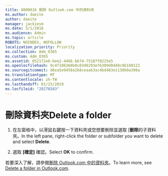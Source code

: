 ```yaml
---
title: 8000016 刪除 Outlook.com 中的資料夾
ms.author: daeite
author: daeite
manager: jackiesm
ms.date: 5/1/2018
ms.audience: Admin
ms.topic: article
ROBOTS: NOINDEX, NOFOLLOW
localization_priority: Priority
ms.collection: Adm_O365
ms.custom: Adm_O365
ms.assetid: 052172e6-bee2-4466-b674-75187f0225e5
ms.openlocfilehash: 9c4f106360b8c0348293ef6309d0d48c9b188122
ms.sourcegitcommit: d6ea5e9458a2b8ceaab3ac4bd483e1130b9a398a
ms.translationtype: MT
ms.contentlocale: zh-TW
ms.lasthandoff: 01/15/2019
ms.locfileid: "28278583"
---
```

# <a name="delete-a-folder"></a><span data-ttu-id="19ff8-102">刪除資料夾</span><span class="sxs-lookup"><span data-stu-id="19ff8-102">Delete a folder</span></span>

1. <span data-ttu-id="19ff8-103">在左窗格中，以滑鼠右鍵按一下資料夾或您想要刪除並選取 [**刪除**的子資料夾。</span><span class="sxs-lookup"><span data-stu-id="19ff8-103">In the left pane, right-click the folder or subfolder you want to delete and select **Delete**.</span></span> 
    
2. <span data-ttu-id="19ff8-104">選取 **[確定]** 確認。</span><span class="sxs-lookup"><span data-stu-id="19ff8-104">Select **OK** to confirm.</span></span> 
    
<span data-ttu-id="19ff8-105">若要深入了解，請參閱[刪除 Outlook.com 中的資料夾](https://go.microsoft.com/fwlink/p/?linkid=873134)。</span><span class="sxs-lookup"><span data-stu-id="19ff8-105">To learn more, see [Delete a folder in Outlook.com](https://go.microsoft.com/fwlink/p/?linkid=873134).</span></span>
  

